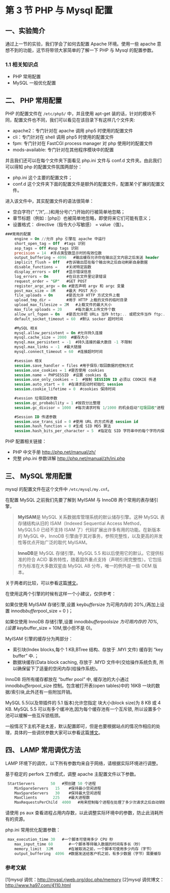 # 第 3 节 PHP 与 Mysql 配置

## 一、实验简介

通过上一节的实验，我们学会了如何去配置 Apache 环境。使用一些 apache 意想不到的功能，这节将带领大家简单的了解一下 PHP 与 Mysql 的配置参数。

### 1.1 相关知识点

*   PHP 常用配置
*   MySQL 一般优化配置

## 二、 PHP 常用配置

PHP 的配置文件在 `/etc/php5/` 中，并且使用 apt-get 装的话，针对的模块不同，配置文件也不同，我们可以看见在该目录下有这样几个文件夹:

*   apache2：专门针对在 apache 调用 php5 时使用的配置文件
*   cli：专门针对在 shell 调用 php5 时使用的配置文件
*   fpm: 专门针对在 FastCGI process manager 对 php 使用时的配置文件
*   mods-available: 专门针对在其他程序模块中的配置

并且我们还可以在每个文件夹下面看见 php.ini 文件与 conf.d 文件夹。由此我们可以得知 php 的配置文件氛围两部分：

*   php.ini 这个主要的配置文件；
*   conf.d 这个文件夹下面的配置文件是额外的配置文件，配置某个扩展的配置文件。

进入该文件中，其实配置文件的语法很简单：

*   空白字符(” “,”/t”,…)和用分号(”;”)开始的行被简单地忽略；
*   章节标题（例如 : [php]）也被简单地忽略，即使将来它们可能有意义；
*   设置格式： directive（指令大小写敏感） = value（值）。

```sql
###常用的配置
    engine = On //允许 php 引擎在 apache 中运行
    short_open_tag = Off  #tags 识别
    asp_tags = Off #asp tags 识别
    precision = 14  #浮点类型数显示时的有效位数
    output_buffering = 4096   #输出缓存允许你在输出正文内容之后发送 header
    implicit_flush = Off   #告诉输出层在每个输出块之后自动刷新自身数据
    disable_functions =    #关闭特定函数
    display_errors = Off   #显示错误信息
    log_errors = On        #在日志文件里记录错误
    request_order = "GP"   #GET POST
    register_argc_argv = On #是否声明 argv 和 argc 变量
    post_max_size = 8M     #最大 POST 大小
    file_uploads = On      #是否允许 HTTP 方式文件上载 
    upload_tmp_dir =       #用于 HTTP 上载的文件的临时目录
    upload_max_filesize = 2M   #上载文件的最大大小
    max_file_uploads = 20      #每次最大上传文件个数
    allow_url_fopen = On   #是否允许把 URLs 当作 http:.. 或把文件当作 ftp:...
    default_socket_timeout = 60  #默认 socker 超时时间

    #MySQL 相关
    mysql.allow_persistent = On #允许持久连接
    mysql.cache_size = 2000  #缓存大小
    mysql.max_persistent = -1  #持久连接的最大数目 -1 不限制
    mysql.max_links = -1  #最大链接 
    mysql.connect_timeout = 60  #连接超时时间

    #session 相关
    session.save_handler = files #用于保存/取回数据的控制方式
    session.use_cookies = 1 #是否使用 cookies
    session.name = PHPSESSID  #设置 cookies 名
    session.use_only_cookies = 1  #强制 SESSION ID 必须以 COOKIE 传递
    session.auto_start = 0  #在请求启动时初始化 session 
    session.cookie_lifetime = 0  #cookies 保持时间

    #session 垃圾回收参数
    session.gc_probability = 1 #按百分比整理
    session.gc_divisor = 1000  #每次请求时有 1/1000 的机会启动"垃圾回收"进程

    #Session ID 传递参数
    session.use_trans_sid = 0 #使用 URL 的方式传递 session id
    session.hash_function = 0 #生成 SID MD5 算法
    session.hash_bits_per_character = 5  #指定在 SID 字符串中的每个字符内保存多少 bit 
```

PHP 配置相关链接：

*   PHP 中文手册 http://php.net/manual/zh/
*   完整 php.ini 参数详解 http://php.net/manual/zh/ini.php

## 三、 MySQL 常用配置

mysql 的配置文件在这个文件中 `/etc/mysql/my.cnf`。

在配置 MySQL 之前我们先要了解到 MyISAM 与 InnoDB 两个常用的表存储引擎，

> **MyISAM**是 MySQL 关系数据库管理系统的默认储存引擎。这种 MySQL 表存储结构从旧的 ISAM（Indexed Sequential Access Method，MySQL5.0 已经不支持 ISAM 了）代码扩展出许多有用的功能。在新版本的 MySQL 中，InnoDB 引擎由于其对事务，参照完整性，以及更高的并发性等优点开始广泛的取代 MyISAM。

> **InnoDB**是 MySQL 存储引擎。MySQL 5.5 和以后使用它的默认。它提供标准的符合 ACID 事务特性，随着国外重点支持（声明引用完整性）。它包括作为标准在大多数双星由 MySQL AB 分布，唯一的例外是一些 OEM 版本。

关于两者的比较，可以参看这篇[博文](http://www.ha97.com/4197.html)。

在使用这两个引擎的时候有这样一个小建议，仅供参考：

如果仅使用 MyISAM 存储引擎,设置 key*buffer*size 为可用内存的 20%,(再加上设置 innodb*buffer*pool_size = 0 )；

如果仅使用 InnoDB 存储引擎,设置 innodb*buffer*pool*size 为可用内存的 70%, (设置 key*buffer_size = 10M,很小但不是 0)。

MyISAM 引擎的缓存分为两部分：

*   索引块(Index blocks,每个 1 KB,BTree 结构、存放于 .MYI 文件) 缓存到 “key buffer” 中.；
*   数据块缓存(Data block caching, 存放于 .MYD 文件中)交给操作系统负责, 所以确保留下了适量的空闲内存(给操作系统)。

InnoDB 将所有缓存都放在 “buffer pool” 中, 缓存池的大小通过 innodb*buffer*pool_size 控制。包含被打开表(open tables)中的 16KB 一块的数据/索引块,此外还有一些附加开销。

MySQL 5.5(以及带插件的 5.1 版本)允许您指定 块大小(block size)为 8 KB 或 4 KB. MySQL 5.5 可以有多个缓冲池,因为每个缓存池有一个互斥锁, 所以设置多个池可以缓解一些互斥锁瓶颈。

一般情况下主机不是太差，默认配置即可，但是也要根据站点的情况作相应的处理，具体的一些调优参数大家可以参看这篇[博文](http://www.ha97.com/4110.html)。

## 四、 LAMP 常用调优方法

LAMP 环境下的调优，以下所有参数均来自于网络，请根据实际环境进行调整。

基于稳定的 perfork 工作模式，调整 apache 主配置文件以下参数。

```sql
 StartServers       50   #预创建 50 个进程
    MinSpareServers   15    #保持最小空闲进程
    MaxSpareServers   30    #保持最大空闲进程
    MaxClients       225    #最大进程数
    MaxRequestsPerChild  4000   #用来控制每个进程在处理了多少次请求之后自动销毁 
```

请使用 ps aux 查看进程占用内存数，以此调整实际环境中的参数，防止此消耗所有的资源。

php.ini 常用优化配置参数：

```sql
 max_execution_time 30   #一个脚本可使用多少 CPU 秒
    max_input_time 60       #一个脚本等待输入数据的时间有多长（秒）
    memory_limit  32M       #在被取消之前，一个脚本可使用多少内存（字节）
    output_buffering  4096  #数据发送给客户机之前，有多少数据（字节）需要缓存 
```

### 参考文献

[1]mysql 调优：<http://mysql.rjweb.org/doc.php/memory> [2]mysql 调优博文：<http://www.ha97.com/4110.html>